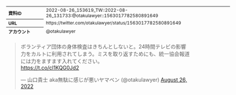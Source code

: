 <table style="font-size: 9pt; width: 610px; margin-bottom: 20px; height: 80px;">
<tbody>
    <tr>
        <th align=left>資料ID</th>
        <td align=left>2022-08-26_153619_TW::2022-08-26_131733:@otakulawyer::1563017782580891649</td>
    </tr>
    <tr>
        <th align=left>URL</th>
        <td align=left>https://twitter.com/otakulawyer/status/1563017782580891649</td>
    </tr>
    <tr>
        <th align=left>アカウント</th>
        <td align=left>@otakulawyer</td>
    </tr>
    <tr>
        <th align=left>ユーザ名</th>
        <td align=left>山口貴士 aka無駄に感じが悪いヤマベン</td>
    </tr>
    <tr>
        <th align=left>ツイートの記録日時</th>
        <td align=left>2022-08-26_153619_</td>
    </tr>
</tbody>
</table>
<blockquote class="twitter-tweet" data-width="450"  data-lang="ja"><p lang="ja" dir="ltr">ボランティア団体の身体検査はきちんとしないと。24時間テレビの影響力をカルトに利用されてしまう。ミスを取り返すためにも、統一協会報道には力をますます入れてください。<br> <a href="https://t.co/cl1KQG0Jd2">https://t.co/cl1KQG0Jd2</a></p>&mdash; 山口貴士 aka無駄に感じが悪いヤマベン (@otakulawyer) <a href="https://twitter.com/otakulawyer/status/1563017782580891649?ref_src=twsrc%5Etfw">August 26, 2022</a></blockquote>
<script async src="https://platform.twitter.com/widgets.js" charset="utf-8"></script>


